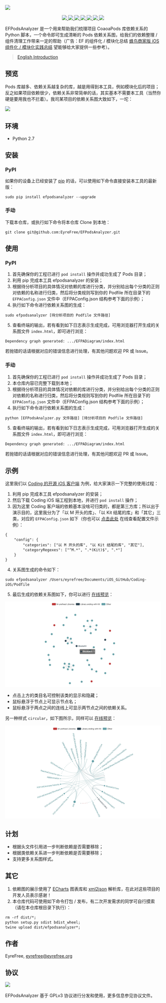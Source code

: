 ![](assets/headimage.png)

<p align="center">
    <a href="https://pypi.org/project/efpodsanalyzer/">
        <img src="https://badge.fury.io/py/efpodsanalyzer.svg">
    </a>
    <a href="https://www.python.org/">
        <img src="https://img.shields.io/badge/language-Python-2e6fa0.svg">
    </a>
    <a href="https://codebeat.co/projects/github-com-eyrefree-efpodsanalyzer-master">
        <img src="https://codebeat.co/badges/67a3cc17-24fb-4c3d-b94c-61e17eea08cc"/>
    </a>
    <a href="https://raw.githubusercontent.com/EyreFree/EFPodsAnalyzer/master/LICENSE">
        <img src="https://img.shields.io/badge/license-GPLv3-000000.svg">
    </a>
    <a href="https://twitter.com/EyreFree777">
        <img src="https://img.shields.io/badge/twitter-@EyreFree777-blue.svg?style=flat">
    </a>
    <a href="http://weibo.com/eyrefree777">
        <img src="https://img.shields.io/badge/weibo-@EyreFree-red.svg?style=flat">
    </a>
    <a href="https://raw.githubusercontent.com/EyreFree/EFQRCode/assets/icon/MadeWith%3C3.png">
        <img src="https://img.shields.io/badge/made%20with-%3C3-orange.svg">
    </a>
</p>

EFPodsAnalyzer 是一个用来帮助我们梳理项目 CoaoaPods 库依赖关系的 Python 脚本，一个命令即可生成清晰的 Pods 依赖关系图，给我们的依赖整理 / 组件清理工作带来一定的帮助（广告：EF 的组件化 / 模块化总结 [蜂鸟商家版 iOS 组件化 / 模块化实践总结](https://juejin.im/post/5a620cf5f265da3e36415764) 望能够给大家提供一些参考）。

> [English Introduction](/README.md)

## 预览

Pods 库越多、依赖关系越复杂的库，越是用得到本工具，例如模块化后的项目；反之如果项目依赖很少，依赖关系非常简单的话，其实基本不需要本工具（当然你硬是要用我也不拦着）。我司某项目的依赖关系图大致如下，一坨：

![](assets/overview.png)

## 环境

- Python 2.7

## 安装

### PyPI

如果你的设备上已经安装了 [pip](https://github.com/pypa/pip) 的话，可以使用如下命令直接安装本工具的最新版：

```
sudo pip install efpodsanalyzer --upgrade
```

### 手动

下载本仓库，或执行如下命令将本仓库 Clone 到本地：

```
git clone git@github.com:EyreFree/EFPodsAnalyzer.git
```

## 使用

### PyPI

1. 首先确保你的工程已进行 `pod install` 操作并成功生成了 Pods 目录；
2. 利用 pip 完成本工具 efpodsanalyzer 的安装；
3. 根据待分析项目的具体情况对依赖的库进行分类，并分别给出每个分类的正则对依赖的名称进行归类，然后将分类规则写到你的 Podfile 所在目录下的 `EFPAConfig.json` 文件中（EFPAConfig.json 结构参考下面的示例）；
4. 执行如下命令进行依赖关系图的生成：

```
sudo efpodsanalyzer [待分析项目的 Podfile 文件路径]
```

5. 查看终端的输出，若有看到如下日志表示生成完成，可用浏览器打开生成的关系图文件 `index.html`，即可进行浏览：

```
Dependency graph generated: .../EFPADiagram/index.html
```

若抛错的话请根据对应的错误信息进行处理，有其他问题欢迎 PR 或 Issue。

### 手动

1. 首先确保你的工程已进行 `pod install` 操作并成功生成了 Pods 目录；
2. 本仓库内容已完整下载到本地；
3. 根据待分析项目的具体情况对依赖的库进行分类，并分别给出每个分类的正则对依赖的名称进行归类，然后将分类规则写到你的 Podfile 所在目录下的 `EFPAConfig.json` 文件中（EFPAConfig.json 结构参考下面的示例）；
4. 执行如下命令进行依赖关系图的生成：

```
python [EFPodsAnalyzer.py 文件路径] [待分析项目的 Podfile 文件路径]
```

5. 查看终端的输出，若有看到如下日志表示生成完成，可用浏览器打开生成的关系图文件 `index.html`，即可进行浏览：

```
Dependency graph generated: .../EFPADiagram/index.html
```

若抛错的话请根据对应的错误信息进行处理，有其他问题欢迎 PR 或 Issue。

## 示例

这里我们以 [Coding 的开源 iOS 客户端](https://github.com/Coding/Coding-iOS) 为例，给大家演示一下完整的使用过程：

1. 利用 pip 完成本工具 efpodsanalyzer 的安装；
2. 然后下载 Coding iOS 端工程到本地，并进行 `pod install` 操作；
3. 因为这里 Coding 客户端的依赖基本没啥可归类的，都是第三方库；所以出于演示目的，这里我分为了「以 M 开头的库」、「以 Kit 结尾的库」和「其它」三类，对应的 `EFPAConfig.json` 如下（你也可以 [点击此处](/efpodsanalyzer/EFPAConfig.json) 在线查看配置文件示例）：

```
{
    "config": {
        "categories": ["以 M 开头的库", "以 Kit 结尾的库", "其它"],
        "categoryRegexes": ["^M.*", ".*(Kit)$", ".*"]
    }
}
```

4. 关系图生成的命令如下：

```
sudo efpodsanalyzer /Users/eyrefree/Documents/iOS_GitHub/Coding-iOS/Podfile
```

5. 最后生成的依赖关系图如下，你可以进行 [在线预览](https://eyrefree.github.io/EFPodsAnalyzer/docs/graph_force.html)：

![](assets/example.png)

- 点击上方的类目名可控制该类的显示和隐藏；
- 鼠标悬浮于节点上可显示节点名；
- 鼠标悬浮于两点之间的连线上可显示两节点之间的依赖关系。

另一种样式 `circular`，如下图所示，同样可以 [在线预览](https://eyrefree.github.io/EFPodsAnalyzer/docs/graph_circular.html)：

![](assets/example_circular.png)

## 计划

- 根据头文件引用进一步判断依赖是否需要移除；
- 根据类依赖关系进一步判断依赖是否需要移除；
- 支持更多关系图样式。

## 其它

1. 依赖图的展示使用了 [ECharts](https://github.com/ecomfe/echarts) 图表库和 [xml2json](https://github.com/abdmob/x2js) 解析库，在此对这些项目的开发人员表示感谢！
2. 本仓库代码可使用如下命令打包 / 发布，有二次开发需求的同学可自行摸索（请在本仓库根目录下执行）：

```
rm -rf dist/*;
python setup.py sdist bdist_wheel;
twine upload dist/efpodsanalyzer*;
```

## 作者

EyreFree, eyrefree@eyrefree.org

## 协议

![](https://www.gnu.org/graphics/gplv3-127x51.png)

EFPodsAnalyzer 基于 GPLv3 协议进行分发和使用，更多信息参见协议文件。
